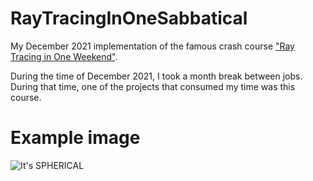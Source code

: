 # RayTracingInOneSabbatical
My December 2021 implementation of the famous crash course ["Ray Tracing in One Weekend"](https://raytracing.github.io/books/RayTracingInOneWeekend.html#overview).

During the time of December 2021, I took a month break between jobs. During that time, one of the projects that consumed my time was this course.

# Example image
![It's SPHERICAL](./images/example.ppm)
